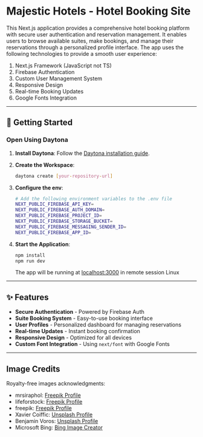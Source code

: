 # Majestic Hotels - Hotel Booking Site

This Next.js application provides a comprehensive hotel booking platform with secure user authentication and reservation management. It enables users to browse available suites, make bookings, and manage their reservations through a personalized profile interface. The app uses the following technologies to provide a smooth user experience:

1. Next.js Framework (JavaScript not TS)
2. Firebase Authentication
3. Custom User Management System
4. Responsive Design
5. Real-time Booking Updates
6. Google Fonts Integration

---

## 🚀 Getting Started

### Open Using Daytona

1. **Install Daytona**: Follow the [Daytona installation guide](https://www.daytona.io/docs/installation/installation/).

2. **Create the Workspace**:
   ```bash
   daytona create [your-repository-url]
   ```

3. **Configure the env**:
   ```bash
   # Add the following environment variables to the .env file
   NEXT_PUBLIC_FIREBASE_API_KEY=
   NEXT_PUBLIC_FIREBASE_AUTH_DOMAIN=
   NEXT_PUBLIC_FIREBASE_PROJECT_ID=
   NEXT_PUBLIC_FIREBASE_STORAGE_BUCKET=
   NEXT_PUBLIC_FIREBASE_MESSAGING_SENDER_ID=
   NEXT_PUBLIC_FIREBASE_APP_ID=
   ```

4. **Start the Application**:
   ```bash
   npm install
   npm run dev
   ```

   The app will be running at [localhost:3000](http://localhost:3000)
   in remote session Linux

---

## ✨ Features

- **Secure Authentication** - Powered by Firebase Auth
- **Suite Booking System** - Easy-to-use booking interface
- **User Profiles** - Personalized dashboard for managing reservations
- **Real-time Updates** - Instant booking confirmation
- **Responsive Design** - Optimized for all devices
- **Custom Font Integration** - Using `next/font` with Google Fonts

---

## Image Credits

Royalty-free images acknowledgments:
- mrsiraphol: [Freepik Profile](https://www.freepik.com/author/mrsiraphol)
- lifeforstock: [Freepik Profile](https://www.freepik.com/author/lifeforstock)
- freepik: [Freepik Profile](https://www.freepik.com/author/freepik)
- Xavier Coiffic: [Unsplash Profile](https://unsplash.com/es/@xaviercoiffic)
- Benjamin Voros: [Unsplash Profile](https://unsplash.com/es/@vorosbenisop)
- Microsoft Bing: [Bing Image Creator](https://www.bing.com/images/create)